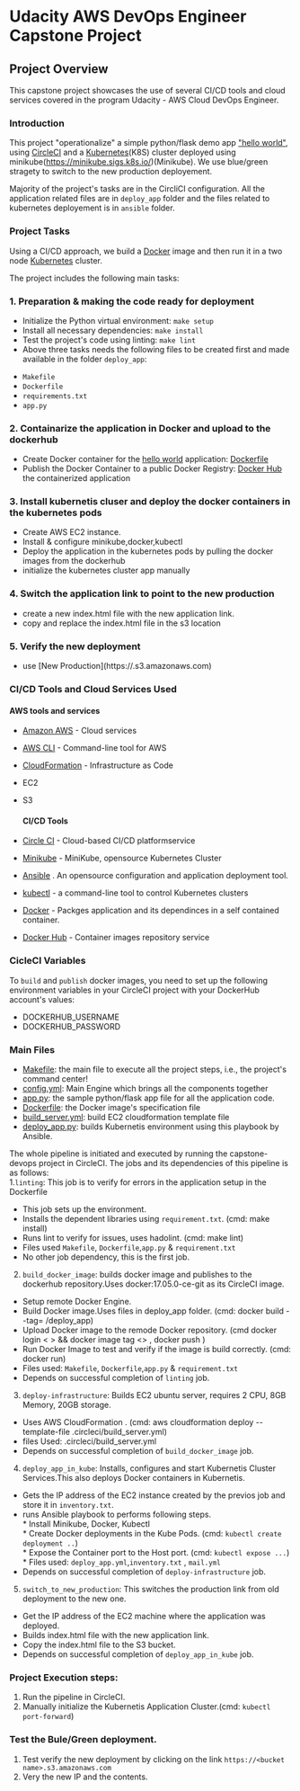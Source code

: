# Udacity AWS DevOps Engineer Capstone Project


## Project Overview

This capstone project showcases the use of several CI/CD tools and cloud services covered in the program Udacity - AWS Cloud DevOps Engineer.

### Introduction

This project "operationalize" a simple python/flask
demo app ["hello world"](./deploy_app/app.py), using [CircleCI](https://www.circleci.com) and
 a [Kubernetes](https://kubernetes.io/)(K8S) cluster deployed using minikube(https://minikube.sigs.k8s.io/)(Minikube).
 We use blue/green stragety to switch to the new production deployement.

Majority of the project's tasks are in the CircliCI configuration. All the application related files are in `deploy_app` folder and 
the files related to kubernetes deployement is in `ansible` folder.


### Project Tasks

Using a CI/CD approach, we build a [Docker](https://www.docker.com/resources/what-container) image and then run it in a two node [Kubernetes](https://kubernetes.io/) cluster.

The project includes the following main tasks:
### 1. Preparation & making the code ready for deployment
* Initialize the Python virtual environment:  `make setup`
* Install all necessary dependencies:  `make install`
* Test the project's code using linting:  `make lint`
* Above three tasks needs the following files to be created first and made available in the folder `deploy_app`:  
 - `Makefile`   
- `Dockerfile`  
- `requirements.txt`  
- `app.py`  
### 2. Containarize the application  in Docker and upload to the dockerhub         
* Create Docker container for the [hello world](/deploy_app/app.py) application: [Dockerfile](deploy_app/Dockerfile)
* Publish the Docker Container to a public Docker Registry:
 [Docker Hub](https://hub.docker.com/repository/docker/pramation/capstoneproj) the containerized application
### 3. Install kubernetis cluser and deploy the docker containers in the kubernetes pods 
* Create AWS EC2 instance.
* Install & configure minikube,docker,kubectl
* Deploy the application in the kubernetes pods by pulling the docker images from the dockerhub
* initialize the kubernetes cluster app manually
### 4. Switch the application link to point to the new production
* create a new index.html file with the new application link.
* copy and replace the index.html file in the s3 location
### 5. Verify the new deployment
* use [New Production](https://<bucket name>.s3.amazonaws.com)

### CI/CD Tools and Cloud Services Used
  #### AWS tools and services
* [Amazon AWS](https://aws.amazon.com/) - Cloud services      
* [AWS CLI](https://aws.amazon.com/cli/) - Command-line tool for AWS   
* [CloudFormation](https://aws.amazon.com/cloudformation/) - Infrastructure as Code  
* EC2  
* S3  
     
     
     
  #### CI/CD Tools
* [Circle CI](https://www.circleci.com) - Cloud-based CI/CD platformservice
* [Minikube](https://minikube.sigs.k8s.io) -  MiniKube, opensource Kubernetes Cluster
* [Ansible](https://www.ansible.com/) . An opensource configuration and application deployment tool.
* [kubectl](https://kubernetes.io/docs/reference/kubectl/) - a command-line tool to control Kubernetes clusters
* [Docker](https://www.docker.com/) - Packges application and its dependinces in a self contained container.
* [Docker Hub](https://hub.docker.com/repository/docker/pramation/capstoneproj) - Container images repository service

### CicleCI Variables

  To `build` and `publish` docker images, you need to set up the following environment
  variables in your CircleCI project with your DockerHub account's values:

* DOCKERHUB_USERNAME
* DOCKERHUB_PASSWORD
  
### Main Files

* [Makefile](./deploy_app/Makefile): the main file to execute all the project steps, i.e., the project's command center!
* [config.yml](.circleci/config.yml): Main Engine which brings all the components together
* [app.py](./deploy_app/app.py): the sample python/flask app file for all the application code.
* [Dockerfile](./hello_app/Dockerfile): the Docker image's specification file
* [build_server.yml](.circleci/build_server.yml): build EC2 cloudformation template file
* [deploy_app.py](./circleci/ansible/deploy_app.yml): builds Kubernetis environment using this playbook by Ansible.

The whole pipeline is initiated and executed by running the capstone-devops project in CircleCI.  The jobs and its dependencies of this pipeline is as follows:  
1.`linting`: This job is to verify for errors in the application setup in the Dockerfile  
* This job sets up the environment.  
* Installs the dependent libraries using `requirement.txt`. (cmd: make install)  
* Runs lint to verify for issues, uses hadolint. (cmd: make lint)  
* Files used `Makefile`, `Dockerfile`,`app.py` & `requirement.txt`  
* No other job dependency, this is the first job.  
2. `build_docker_image`: builds docker image and publishes to the dockerhub repository.Uses docker:17.05.0-ce-git as its CircleCI image.  
* Setup remote Docker Engine.  
* Build Docker image.Uses files in deploy_app folder. (cmd: docker build --tag=<tag> <path>/deploy_app)  
* Upload Docker image to the remode Docker repository. (cmd docker login <  > && docker image tag <> , docker push )  
* Run Docker Image to test and verify if the image is build correctly. (cmd: docker run)  
* Files used: `Makefile`, `Dockerfile`,`app.py` & `requirement.txt`  
* Depends on successful completion of `linting` job.  
3. `deploy-infrastructure`: Builds EC2 ubuntu server, requires 2 CPU, 8GB Memory, 20GB storage.  
* Uses AWS CloudFormation . (cmd: aws cloudformation deploy --template-file .circleci/build_server.yml)  
* files Used: .circleci/build_server.yml  
* Depends on successful completion of `build_docker_image` job.  
4. `deploy_app_in_kube`: Installs, configures and start Kubernetis Cluster Services.This also deploys Docker containers in Kubernetis.  
 * Gets the IP address of the EC2 instance created by the previos job and store it in `inventory.txt`.  
 * runs Ansible playbook to performs following steps.  
        * Install Minikube, Docker, Kubectl  
        * Create Docker deployments in the Kube Pods. (cmd: `kubectl create deployment ..`)  
        * Expose the Container port to the Host port. (cmd: `kubectl expose ...`)  
        * Files used: `deploy_app.yml`,`inventory.txt` , `mail.yml`  
  * Depends on successful completion of `deploy-infrastructure` job.  
 5. `switch_to_new_production`: This switches the production link from old deployment to the new one.  
 * Get the IP address of the EC2 machine where the application was deployed.  
 * Builds index.html file with the new application link.  
 * Copy the index.html file to the S3 bucket.  
 * Depends on successful completion of `deploy_app_in_kube` job.  
  
### Project Execution steps:  
   1. Run the pipeline in CircleCI.  
   2. Manually initialize the Kubernetis Application Cluster.(cmd: `kubectl port-forward`)  
### Test the Bule/Green deployment.  
   1. Test verify the new deployment by clicking on the link `https://<bucket name>.s3.amazonaws.com`  
   2. Very the new IP and the contents.  
    
 
